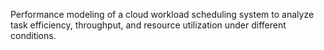 Performance modeling of a cloud workload scheduling system to analyze task efficiency, throughput, and resource utilization under different conditions. 
